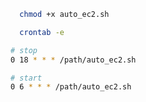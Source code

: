 

```bash
  chmod +x auto_ec2.sh
```

```bash
  crontab -e
```

```bash
# stop
0 18 * * * /path/auto_ec2.sh

# start
0 6 * * * /path/auto_ec2.sh
```
